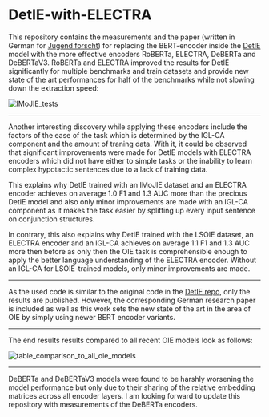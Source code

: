 # DetIE-with-ELECTRA

This repository contains the measurements and the paper (written in German for [Jugend forscht](https://www.jugend-forscht.de/)) for replacing the BERT-encoder inside the [DetIE](https://arxiv.org/abs/2206.12514) model with the more effective encoders RoBERTa, ELECTRA, DeBERTa and DeBERTaV3. RoBERTa and ELECTRA improved the results for DetIE significantly for multiple benchmarks and train datasets and provide new state of the art performances for half of the benchmarks while not slowing down the extraction speed:

![IMoJIE_tests](https://user-images.githubusercontent.com/60894149/211881793-ed820c0a-b338-4017-8299-d7d43e313edd.png)

---

Another interesting discovery while applying these encoders include the factors of the ease of the task which is determined by the IGL-CA component and the amount of traning data. With it, it could be observed that significant improvements were made for DetIE models with ELECTRA encoders which did not have either to simple tasks or the inability to learn complex hypotactic sentences due to a lack of training data.

This explains why DetIE trained with an IMoJIE dataset and an ELECTRA encoder achieves on average 1.0 F1 and 1.3 AUC more than the precious DetIE model and also only minor improvements are made with an IGL-CA component as it makes the task easier by splitting up every input sentence on conjunction structures.

In contrary, this also explains why DetIE trained with the LSOIE dataset, an ELECTRA encoder and an IGL-CA achieves on average 1.1 F1 and 1.3 AUC more then before as only then the OIE task is comprehensible enough to apply the better language understanding of the ELECTRA encoder. Without an IGL-CA for LSOIE-trained models, only minor improvements are made.

---


As the used code is similar to the original code in the [DetIE repo](https://github.com/sberbank-ai/DetIE), only the results are published.
However, the corresponding German research paper is included as well as this work sets the new state of the art in the area of OIE by simply using newer BERT encoder variants. 

---

The end results results compared to all recent OIE models look as follows:

![table_comparison_to_all_oie_models](https://user-images.githubusercontent.com/60894149/211881404-ca23e882-9258-47f6-9641-b2b5875ee793.png)

---

DeBERTa and DeBERTaV3 models were found to be harshly worsening the model performance but only due to their sharing of the relative embedding matrices across all encoder layers. I am looking forward to update this repository with measurements of the DeBERTa encoders.
